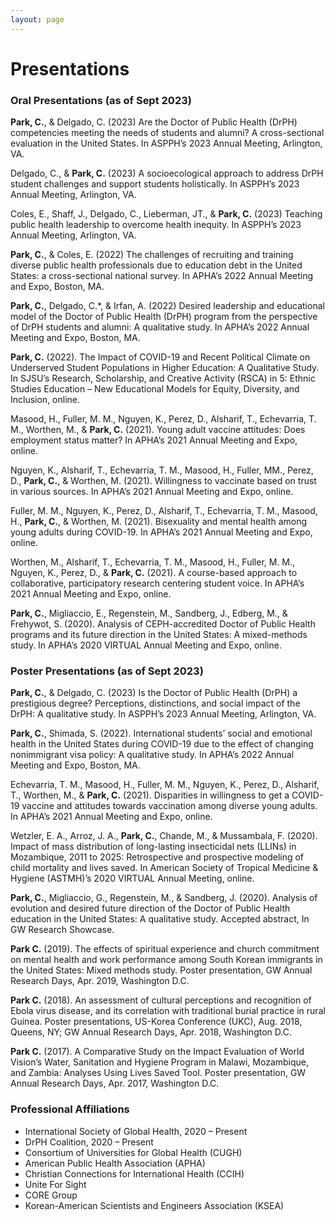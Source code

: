 ```yaml
---
layout: page
---
```


# Presentations

### Oral Presentations (as of Sept 2023)

__Park, C.__, & Delgado, C. (2023) Are the Doctor of Public Health (DrPH) competencies meeting the needs of students and alumni? A cross-sectional evaluation in the United States. In ASPPH’s 2023 Annual Meeting, Arlington, VA.

Delgado, C., & __Park, C.__ (2023) A socioecological approach to address DrPH student challenges and support students holistically. In ASPPH’s 2023 Annual Meeting, Arlington, VA.

Coles, E., Shaff, J., Delgado, C., Lieberman, JT., & __Park, C.__ (2023) Teaching public health leadership to overcome health inequity. In ASPPH’s 2023 Annual Meeting, Arlington, VA.

__Park, C.__, & Coles, E. (2022) The challenges of recruiting and training diverse public health professionals due to education debt in the United States: a cross-sectional national survey. In APHA’s 2022 Annual Meeting and Expo, Boston, MA.

__Park, C.__, Delgado, C.*, & Irfan, A. (2022) Desired leadership and educational model of the Doctor of Public Health (DrPH) program from the perspective of DrPH students and alumni: A qualitative study. In APHA’s 2022 Annual Meeting and Expo, Boston, MA.

__Park, C.__ (2022). The Impact of COVID-19 and Recent Political Climate on Underserved Student Populations in Higher Education: A Qualitative Study. In SJSU’s Research, Scholarship, and Creative Activity (RSCA) in 5: Ethnic Studies Education – New Educational Models for Equity, Diversity, and Inclusion, online.

Masood, H., Fuller, M. M., Nguyen, K., Perez, D., Alsharif, T., Echevarria, T. M., Worthen, M., & __Park, C.__ (2021). Young adult vaccine attitudes: Does employment status matter? In APHA’s 2021 Annual Meeting and Expo, online.

Nguyen, K., Alsharif, T., Echevarria, T. M., Masood, H., Fuller, MM., Perez, D., __Park, C.__, & Worthen, M. (2021). Willingness to vaccinate based on trust in various sources. In APHA’s 2021 Annual Meeting and Expo, online.

Fuller, M. M., Nguyen, K., Perez, D., Alsharif, T., Echevarria, T. M., Masood, H., __Park, C.__, & Worthen, M. (2021). Bisexuality and mental health among young adults during COVID-19. In APHA’s 2021 Annual Meeting and Expo, online.

Worthen, M., Alsharif, T., Echevarria, T. M., Masood, H., Fuller, M. M., Nguyen, K., Perez, D., & __Park, C.__ (2021). A course-based approach to collaborative, participatory research centering student voice. In APHA’s 2021 Annual Meeting and Expo, online.

__Park, C.__, Migliaccio, E., Regenstein, M., Sandberg, J., Edberg, M., & Frehywot, S. (2020). Analysis of CEPH-accredited Doctor of Public Health programs and its future direction in the United States: A mixed-methods study. In APHA’s 2020 VIRTUAL Annual Meeting and Expo, online.


### Poster Presentations (as of Sept 2023)

__Park, C.__, & Delgado, C. (2023) Is the Doctor of Public Health (DrPH) a prestigious degree? Perceptions, distinctions, and social impact of the DrPH: A qualitative study. In ASPPH’s 2023 Annual Meeting, Arlington, VA.

__Park, C.__, Shimada, S. (2022). International students’ social and emotional health in the United States during COVID-19 due to the effect of changing nonimmigrant visa policy: A qualitative study. In APHA’s 2022 Annual Meeting and Expo, Boston, MA.

Echevarria, T. M., Masood, H., Fuller, M. M., Nguyen, K., Perez, D., Alsharif, T., Worthen, M., & __Park, C.__ (2021). Disparities in willingness to get a COVID-19 vaccine and attitudes towards vaccination among diverse young adults. In APHA’s 2021 Annual Meeting and Expo, online.

Wetzler, E. A., Arroz, J. A., __Park, C.__, Chande, M., & Mussambala, F. (2020). Impact of mass distribution of long-lasting insecticidal nets (LLINs) in Mozambique, 2011 to 2025: Retrospective and prospective modeling of child mortality and lives saved. In American Society of Tropical Medicine & Hygiene (ASTMH)’s 2020 VIRTUAL Annual Meeting, online.

__Park, C.__, Migliaccio, G., Regenstein, M., & Sandberg, J. (2020). Analysis of evolution and desired future direction of the Doctor of Public Health education in the United States: A qualitative study. Accepted abstract, In GW Research Showcase.

__Park C.__ (2019). The effects of spiritual experience and church commitment on mental health and work performance among South Korean immigrants in the United States: Mixed methods study. Poster presentation, GW Annual Research Days, Apr. 2019, Washington D.C.

__Park C.__ (2018). An assessment of cultural perceptions and recognition of Ebola virus disease, and its correlation with traditional burial practice in rural Guinea. Poster presentations, US-Korea Conference (UKC), Aug. 2018, Queens, NY; GW Annual Research Days, Apr. 2018, Washington D.C.

__Park C.__ (2017). A Comparative Study on the Impact Evaluation of World Vision’s Water, Sanitation and Hygiene Program in Malawi, Mozambique, and Zambia: Analyses Using Lives Saved Tool. Poster presentation, GW Annual Research Days, Apr. 2017, Washington D.C.


### Professional Affiliations
* International Society of Global Health, 2020 – Present
* DrPH Coalition, 2020 – Present
* Consortium of Universities for Global Health (CUGH)   
* American Public Health Association (APHA)   
* Christian Connections for International Health (CCIH)   
* Unite For Sight   
* CORE Group   
* Korean-American Scientists and Engineers Association (KSEA)
